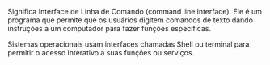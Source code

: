 Significa Interface de Linha de Comando (command line interface). Ele é um programa que permite que os usuários digitem comandos de texto dando instruções a um computador para fazer funções específicas.

Sistemas operacionais usam interfaces chamadas Shell ou terminal para permitir o acesso interativo a suas funções ou serviços.

